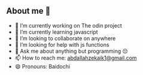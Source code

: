 ## About me  👋


- 🔭 I’m currently working on The odin project
- 🌱 I’m currently learning javascript 
- 👯 I’m looking to collaborate on anywhere 
- 🤔 I’m looking for help with js functions
- 💬 Ask me about anything but programming 😔
- 📫 How to reach me: abdallahzekaik1@gmail.com
- 😄 Pronouns: Baidochi 


